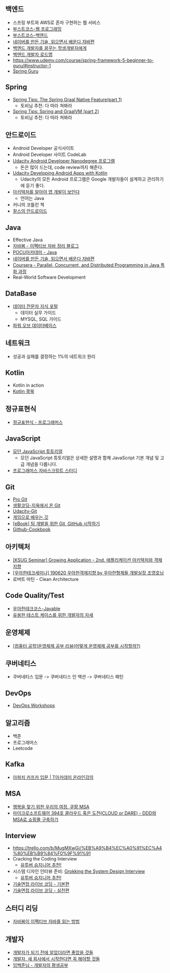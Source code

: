 ## 백엔드
- 스프링 부트와 AWS로 혼자 구현하는 웹 서비스
- [부스트코스-웹 프로그래밍](https://www.edwith.org/boostcourse-web)
- [부스트코스-백엔드](https://www.edwith.org/boostcourse-web-be)
- [네이버를 만든 기술, 읽으면서 배운다 자바편](http://www.yes24.com/Product/Goods/16813496)
- [백엔드 개발자를 꿈꾸는 학생개발자에게](https://d2.naver.com/news/3435170)
- [백엔드 개발자 로드맵](https://velog.io/@exploit017/2020-%EB%B0%B1%EC%97%94%EB%93%9C-%EA%B0%9C%EB%B0%9C%EC%9E%90-%EB%A1%9C%EB%93%9C%EB%A7%B5?fbclid=IwAR0ncLwd2i7sK5yw-byITi5S-ROxreJdXaV6EWJhHwMJ52pAQNvsbPhpB_c)
- https://www.udemy.com/course/spring-framework-5-beginner-to-guru/#instructor-1
- [Spring Guru](https://springframework.guru/)

## Spring
- [Spring Tips: The Spring Graal Native Feature(part 1)](https://www.youtube.com/watch?v=u1XJTI1PVLw&feature=youtu.be)
  * 토비님 추천: 다 따라 쳐봐라
- [Spring Tips: Spring and GraalVM (part 2)](https://www.youtube.com/watch?v=aTNLtU5YYtg)
  * 토비님 추천: 다 따라 쳐봐라

## 안드로이드
- Android Developer 공식사이트
- Android Developer 사이트 CodeLab
- [Udacity Android Developer Nanodegree 프로그램](https://www.udacity.com/course/android-developer-nanodegree-by-google--nd801)
  * 돈은 많이 드는데, code review까지 해준다.
- [Udacity Developing Android Apps with Kotlin](https://www.udacity.com/course/developing-android-apps-with-kotlin--ud9012)
  * Udacity의 모든 Android 프로그램은 Google 개발자들이 설계하고 관리하기에 듣기 좋다.
- [아키텍처를 알아야 앱 개발이 보인다](https://ridibooks.com/books/3780000073)
  * 언어는 Java
- 커니의 코틀린 책
- [찰스의 안드로이드](https://www.charlezz.com/)

## Java
- Effective Java
- [자바봄 - 이펙티브 자바 정리 블로그](https://javabom.tistory.com/category/Reading%20Record/%EC%9D%B4%ED%8E%99%ED%8B%B0%EB%B8%8C%EC%9E%90%EB%B0%94)
- [POCU아카데미 - Java](https://pocu.academy/ko/Courses/COMP2500)
- [네이버를 만든 기술, 읽으면서 배운다 자바편](http://www.yes24.com/Product/Goods/16813496)
- [Coursera - Parallel, Concurrent, and Distributed Programming in Java 특화 과정](https://www.coursera.org/specializations/pcdp?=#courses)
- Real-World Software Development

## DataBase
- [데이터 전문자 지식 포털](http://www.dbguide.net/db.db?cmd=view&boardUid=186812&boardConfigUid=9&boardIdx=152&boardStep=1)
  * 데이터 실무 가이드
  * MYSQL, SQL 가이드
- [파워 오브 데이터베이스](https://book.naver.com/bookdb/book_detail.nhn?bid=14573316)  

## 네트워크
- 성공과 실패를 결정하는 1%의 네트워크 원리

## Kotlin
- Kotlin in action
- [Kotlin 쿡북](http://www.yes24.com/Product/Goods/90452827)

## 정규표현식
- [정규표현식 - 프로그래머스](https://programmers.co.kr/learn/courses/11)

## JavaScript
- [모던 JavaScript 튜토리얼](https://ko.javascript.info/)
  * 모던 JavaScript 튜토리얼은 상세한 설명과 함께 JavaScript 기본 개념 및 고급 개념을 다룹니다.
- [프로그래머스 자바스크립트 스터디](https://programmers.co.kr/learn/courses/10404)


## Git
- [Pro Git](https://git-scm.com/book/ko/v2)
- [생활코딩-지옥에서 온 Git](https://opentutorials.org/course/2708)
- [Udacity-Git](https://www.udacity.com/course/version-control-with-git--ud123)
- [게임으로 배우는 깃](https://learngitbranching.js.org/?locale=ko)
- [[eBook] 팀 개발을 위한 Git, GitHub 시작하기](https://www.aladin.co.kr/m/mproduct.aspx?itemid=227707551)
- [Github-Cookbook](https://github.com/soogoon/Github-Cookbook/blob/master/Git-Github-Collaborating.md)

## 아키텍처
- [[KSUG Seminar] Growing Application - 2nd. 애플리케이션 아키텍처와 객체지향](https://www.youtube.com/watch?v=26S4VFUWlJM)
- [[우아한테크세미나] 190620 우아한객체지향 by 우아한형제들 개발실장 조영호님](https://www.youtube.com/watch?v=dJ5C4qRqAgA)
- 로버트 마틴 - Clean Architecture

## Code Quality/Test
- [우아한테크코스-Javable](https://woowacourse.github.io/javable/)
- [유용한 테스트 케이스를 위한 개발자의 자세](https://blog.shiren.dev/2020-06-15-%EC%9C%A0%EC%9A%A9%ED%95%9C%ED%85%8C%EC%8A%A4%ED%8A%B8%EC%BC%80%EC%9D%B4%EC%8A%A4%EB%A5%BC%EC%9C%84%ED%95%9C%EA%B0%9C%EB%B0%9C%EC%9E%90%EC%9D%98%EC%9E%90%EC%84%B8/)

## 운영체제 
- [[컴퓨터 공학]운영체제 공부 리뷰(어떻게 운영체제 공부를 시작할까?)](https://covenant.tistory.com/100)


## 쿠버네티스
- 쿠버네티스 입문 -> 쿠버네티스 인 액션 -> 쿠버네티스 패턴

## DevOps
- [DevOps Workshops](https://devops-art-factory.gitbook.io/devops-workshop/1.before-workshop/workshop)

## 알고리즘
- 백준
- 프로그래머스
- Leetcode

## Kafka
- [아파치 카프카 입문 | T아카데미 온라인강의](https://tacademy.skplanet.com/live/player/onlineLectureDetail.action?seq=183#sec1)

## MSA
- [행복을 찾기 위한 우리의 여정, 쿠팡 MSA](https://medium.com/coupang-tech/%ED%96%89%EB%B3%B5%EC%9D%84-%EC%B0%BE%EA%B8%B0-%EC%9C%84%ED%95%9C-%EC%9A%B0%EB%A6%AC%EC%9D%98-%EC%97%AC%EC%A0%95-94678fe9eb61)
- [마이크로소프트웨어 394호 클라우드 혹은 도전(CLOUD or DARE) - DDD와 MSA로 쇼핑몰 구축하기](https://www.imaso.co.kr/archives/3939)

## Interview
- https://trello.com/b/MugMXwGi/%EB%A9%B4%EC%A0%91%EC%A4%80%EB%B9%84%F0%9F%91%91
- Cracking the Coding Interview
  * [유투버 승지니어 추천!](https://www.youtube.com/watch?v=JG5rRw23dLI)
- 시스템 디자인 인터뷰 준비: [Grokking the System Design Interview](https://www.educative.io/courses/grokking-the-system-design-interview)
  * [유투버 승지니어 추천!](https://www.youtube.com/watch?v=JG5rRw23dLI)
- [기술면접 라이브 코딩 - 기본편](https://www.youtube.com/playlist?list=PL2mzT_U4XxDm7p6g1o3KeQMsyRLfzSaVW)
- [기술면접 라이브 코딩 - 실전편](https://www.youtube.com/playlist?list=PL2mzT_U4XxDl8PP-jMk4rt6BPzBtS__pQ)

## 스터디 리딩
- [자바봄이 이펙티브 자바를 읽는 방법](https://javabom.tistory.com/70?category=835782)

## 개발자
- [개발자가 되기 전에 알았더라면 좋았을 것들](https://www.youtube.com/watch?v=3mlqkxs9LOg)
- [개발자, 새 회사에서 시작한다면 꼭 해야할 것들](https://www.youtube.com/watch?v=CDG6AhmGj9w)
- [임백준님 - 개발자의 평생공부](https://n.news.naver.com/mnews/article/092/0002118475?sid=105)


